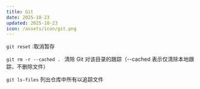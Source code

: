 ```yaml
---
title: Git
date: 2025-10-23
updated: 2025-10-23
icon: /assets/icon/git.png
---
```



`git reset`  :取消暂存

`git rm -r --cached . ` 
清除 Git 对该目录的跟踪（--cached 表示仅清除本地跟踪，不删除文件）

`git ls-files`  列出仓库中所有以追踪文件
